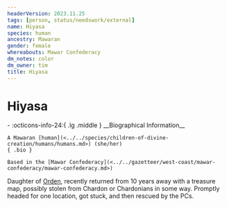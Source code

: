 ```yaml
---
headerVersion: 2023.11.25
tags: [person, status/needswork/external]
name: Hiyasa
species: human
ancestry: Mawaran
gender: female
whereabouts: Mawar Confederacy
dm_notes: color
dm_owner: tim
title: Hiyasa
---
```

# Hiyasa
<div class="grid cards ext-narrow-margin ext-one-column" markdown>
- :octicons-info-24:{ .lg .middle } __Biographical Information__

    A Mawaran [human](<../../species/children-of-divine-creation/humans/humans.md>) (she/her)  
    { .bio }

    Based in the [Mawar Confederacy](<../../gazetteer/west-coast/mawar-confederacy/mawar-confederacy.md>)
</div>




Daughter of [Orden](<./orden.md>), recently returned from 10 years away with a treasure map, possibly stolen from Chardon or Chardonians in some way. Promptly headed for one location, got stuck, and then rescued by the PCs.